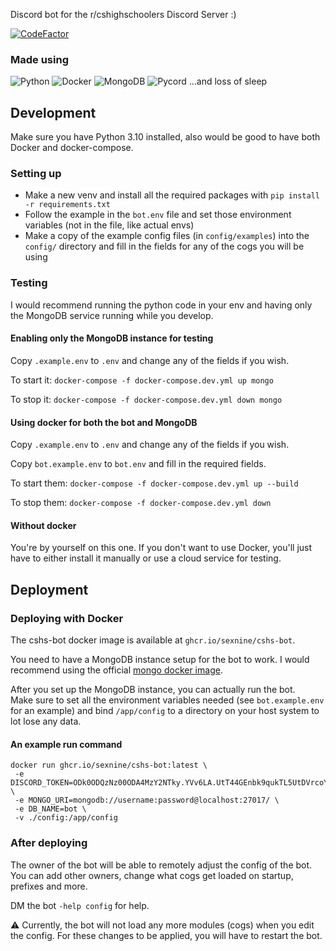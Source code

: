 Discord bot for the r/cshighschoolers Discord Server :)

[![CodeFactor](https://www.codefactor.io/repository/github/sexnine/cshs-bot/badge)](https://www.codefactor.io/repository/github/sexnine/cshs-bot)

### Made using
![Python](https://img.shields.io/badge/-Python-14354C?style=for-the-badge&logo=python&logoColor=white)
![Docker](https://img.shields.io/badge/-Docker-white?style=for-the-badge&logo=docker)
![MongoDB](https://img.shields.io/badge/-MongoDB-10aa50?style=for-the-badge&logo=mongodb&logoColor=white)
![Pycord](https://img.shields.io/badge/-Pycord-5865f2?style=for-the-badge&logo=discord&logoColor=white)
...and loss of sleep

## Development
Make sure you have Python 3.10 installed, also would be good to have both Docker and docker-compose.

### Setting up
- Make a new venv and install all the required packages with `pip install -r requirements.txt`
- Follow the example in the `bot.env` file and set those environment variables (not in the file, like actual envs)
- Make a copy of the example config files (in `config/examples`) into the `config/` directory and fill in the fields for any of the cogs you will be using

### Testing
I would recommend running the python code in your env and having only the MongoDB service running while you develop.

#### Enabling only the MongoDB instance for testing
Copy `.example.env` to `.env` and change any of the fields if you wish. 

To start it: `docker-compose -f docker-compose.dev.yml up mongo`

To stop it: `docker-compose -f docker-compose.dev.yml down mongo`

#### Using docker for both the bot and MongoDB
Copy `.example.env` to `.env` and change any of the fields if you wish. 

Copy `bot.example.env` to `bot.env` and fill in the required fields.

To start them: `docker-compose -f docker-compose.dev.yml up --build`

To stop them: `docker-compose -f docker-compose.dev.yml down`

#### Without docker
You're by yourself on this one.  If you don't want to use Docker, you'll just have to 
either install it manually or use a cloud service for testing.

## Deployment

### Deploying with Docker
The cshs-bot docker image is available at `ghcr.io/sexnine/cshs-bot`.

You need to have a MongoDB instance setup for the bot to work.
I would recommend using the official [mongo docker image](https://hub.docker.com/_/mongo).

After you set up the MongoDB instance, you can actually run the bot.  
Make sure to set all the environment variables needed (see `bot.example.env` for an example) and
bind `/app/config` to a directory on your host system to lot lose any data.

#### An example run command
```shell
docker run ghcr.io/sexnine/cshs-bot:latest \
 -e DISCORD_TOKEN=ODk0ODQzNz00ODA4MzY2NTky.YVv6LA.UtT44GEnbk9qukTL5UtDVrcoYZw \
 -e MONGO_URI=mongodb://username:password@localhost:27017/ \
 -e DB_NAME=bot \
 -v ./config:/app/config
```

### After deploying
The owner of the bot will be able to remotely adjust the config of the bot.  You can add other owners, change what cogs get loaded on startup, prefixes and more.

DM the bot `-help config` for help.

⚠ Currently, the bot will not load any more modules (cogs) when you edit the config.
For these changes to be applied, you will have to restart the bot.